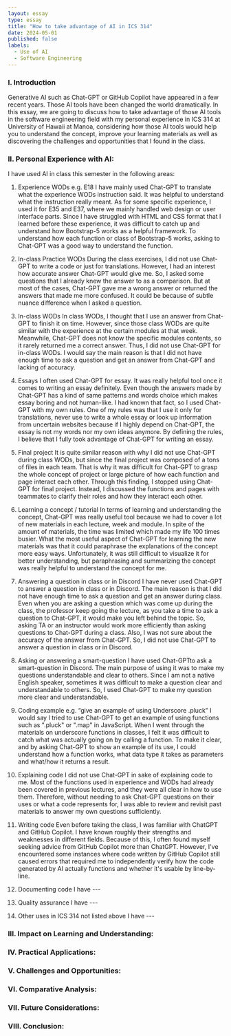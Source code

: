 ```yaml
---
layout: essay
type: essay
title: "How to take advantage of AI in ICS 314"
date: 2024-05-01
published: false
labels:
  - Use of AI
  - Software Engineering
---
```


### I. Introduction
Generative AI such as Chat-GPT or GitHub Copilot have appeared in a few recent years. Those AI tools have been changed the world dramatically. In this essay, we are going to discuss how to take advantage of those AI tools in the software engineering field with my personal experience in ICS 314 at University of Hawaii at Manoa, considering how those AI tools would help you to understand the concept, improve your learning materials as well as discovering the challenges and opportunities that I found in the class.

### II. Personal Experience with AI:
I have used AI in class this semester in the following areas:

1. Experience WODs e.g. E18
    I have mainly used Chat-GPT to translate what the experience WODs instruction said. It was helpful to understand what the instruction really meant. As for some specific experience, I used it for E35 and E37, where we mainly handled web design or user interface parts. Since I have struggled with HTML and CSS format that I learned before these experience, it was difficult to catch up and understand how Bootstrap-5 works as a helpful framework. To understand how each function or class of Bootstrap-5 works, asking to Chat-GPT was a good way to understand the function.


2. In-class Practice WODs
   During the class exercises, I did not use Chat-GPT to write a code or just for translations. However, I had an interest how accurate answer Chat-GPT would give me. So, I asked some questions that I already knew the answer to as a comparison. But at most of the cases, Chat-GPT gave me a wrong answer or returned the answers that made me more confused. It could be because of subtle nuance difference when I asked a question.


3. In-class WODs
   In class WODs, I thought that I use an answer from Chat-GPT to finish it on time. However, since those class WODs are quite similar with the experience at the certain modules at that week. Meanwhile, Chat-GPT does not know the specific modules contents, so it rarely returned me a correct answer. Thus, I did not use Chat-GPT for in-class WODs. I would say the main reason is that I did not have enough time to ask a question and get an answer from Chat-GPT and lacking of accuracy.


4. Essays
   I often used Chat-GPT for essay. It was really helpful tool once it comes to writing an essay definitely. Even though the answers made by Chat-GPT has a kind of same patterns and words choice which makes essay boring and not human-like. I had known that fact, so I used Chat-GPT with my own rules. One of my rules was that I use it only for translations, never use to write a whole essay or look up information from uncertain websites because if I highly depend on Chat-GPT, the essay is not my words nor my own ideas anymore. By defining the rules, I believe that I fully took advantage of Chat-GPT for writing an essay.


5. Final project
   It is quite similar reason with why I did not use Chat-GPT during class WODs, but since the final project was composed of a tons of files in each team. That is why it was difficult for Chat-GPT to grasp the whole concept of project or large picture of how each function and page interact each other. Through this finding, I stopped using Chat-GPT for final project. Instead, I discussed the functions and pages with teammates to clarify their roles and how they interact each other.


6. Learning a concept / tutorial
   In terms of learning and understanding the concept, Chat-GPT was really useful tool because we had to cover a lot of new materials in each lecture, week and module. In spite of the amount of materials, the time was limited which made my life 100 times busier. What the most useful aspect of Chat-GPT for learning the new materials was that it could paraphrase the explanations of the concept more easy ways. Unfortunately, it was still difficult to visualize it for better understanding, but paraphrasing and summarizing the concept was really helpful to understand the concept for me.


7. Answering a question in class or in Discord
   I have never used Chat-GPT to answer a question in class or in Discord. The main reason is that I did not have enough time to ask a question and get an answer during class. Even when you are asking a question which was come up during the class, the professor keep going the lecture, as you take a time to ask a question to Chat-GPT, it would make you left behind the topic. So, asking TA or an instructor would work more efficiently than asking questions to Chat-GPT during a class. Also, I was not sure about the accuracy of the answer from Chat-GPT. So, I did not use Chat-GPT to answer a question in class or in Discord.


8. Asking or answering a smart-question
   I have used Chat-GPTto ask a smart-question in Discord. The main purpose of using it was to make my questions understandable and clear to others. Since I am not a native English speaker, sometimes it was difficult to make a question clear and understandable to others. So, I used Chat-GPT to make my question more clear and understandable.


9. Coding example e.g. “give an example of using Underscore .pluck”
   I would say I tried to use Chat-GPT to get an example of using functions such as ".pluck" or ".map" in JavaScript. When I went through the materials on underscore functions in classes, I felt it was difficult to catch what was actually going on by calling a function. To make it clear, and by asking Chat-GPT to show an example of its use, I could understand how a function works, what data type it takes as parameters and what/how it returns a result.


10. Explaining code
    I did not use Chat-GPT in sake of explaining code to me. Most of the functions used in experience and WODs had already been covered in previous lectures, and they were all clear in how to use them. Therefore, without needing to ask Chat-GPT questions on their uses or what a code represents for, I was able to review and revisit past materials to answer my own questions sufficiently.


11. Writing code
    Even before taking the class, I was familiar with ChatGPT and GitHub Copilot. I have known roughly their strengths and weaknesses in different fields. Because of this, I often found myself seeking advice from GitHub Copilot more than ChatGPT. However, I've encountered some instances where code written by GitHub Copilot still caused errors that required me to independently verify how the code generated by AI actually functions and whether it's usable by line-by-line.


12. Documenting code
    I have ---


13. Quality assurance
    I have ---


14. Other uses in ICS 314 not listed above
    I have ---



### III. Impact on Learning and Understanding:


### IV. Practical Applications:


### V. Challenges and Opportunities:


### VI. Comparative Analysis:


### VII. Future Considerations:


### VIII. Conclusion:

